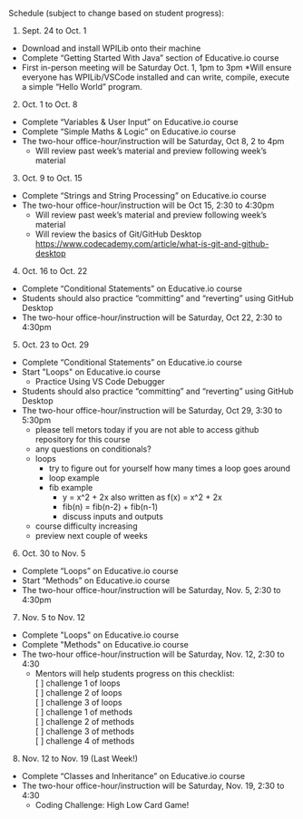 Schedule (subject to change based on student progress):

1. Sept. 24 to Oct. 1 
* Download and install WPILib onto their machine
* Complete “Getting Started With Java” section of Educative.io course
* First in-person meeting will be Saturday Oct. 1, 1pm to 3pm
    *Will ensure everyone has WPILib/VSCode installed and can write, compile, execute a simple “Hello World” program.

2. Oct. 1 to Oct. 8 
* Complete “Variables & User Input” on Educative.io course
* Complete “Simple Maths & Logic” on Educative.io course
* The two-hour office-hour/instruction will be Saturday, Oct 8, 2 to 4pm 
    * Will review past week’s material and preview following week’s material

3. Oct. 9 to Oct. 15 
* Complete “Strings and String Processing” on Educative.io course
* The two-hour office-hour/instruction will be Oct 15, 2:30 to 4:30pm
    * Will review past week’s material and preview following week’s material
    * Will review the basics of Git/GitHub Desktop https://www.codecademy.com/article/what-is-git-and-github-desktop

4. Oct. 16 to Oct. 22 
* Complete “Conditional Statements” on Educative.io course
* Students should also practice “committing” and “reverting” using GitHub Desktop
* The two-hour office-hour/instruction will be Saturday, Oct 22, 2:30 to 4:30pm

5. Oct. 23 to Oct. 29 
* Complete “Conditional Statements” on Educative.io course
* Start "Loops" on Educative.io course
    * Practice Using VS Code Debugger
* Students should also practice “committing” and “reverting” using GitHub Desktop
* The two-hour office-hour/instruction will be Saturday, Oct 29, 3:30 to 5:30pm
    * please tell metors today if you are not able to access github repository for this course  
    * any questions on conditionals?
    * loops
        * try to figure out for yourself how many times a loop goes around
        * loop example
        * fib example
            * y = x^2 + 2x also written as f(x) = x^2 + 2x
            * fib(n) = fib(n-2) + fib(n-1)
            * discuss inputs and outputs
    * course difficulty increasing
    * preview next couple of weeks
    
6. Oct. 30 to Nov. 5
* Complete “Loops” on Educative.io course
* Start “Methods” on Educative.io course
* The two-hour office-hour/instruction will be Saturday, Nov. 5, 2:30 to 4:30pm


7. Nov. 5 to Nov. 12
* Complete "Loops" on Educative.io course
* Complete "Methods" on Educative.io course 
* The two-hour office-hour/instruction will be Saturday, Nov. 12, 2:30 to 4:30
    * Mentors will help students progress on this checklist:<br>
        [ ] challenge 1 of loops<br>
        [ ] challenge 2 of loops<br>
        [ ] challenge 3 of loops<br>
        [ ] challenge 1 of methods<br>
        [ ] challenge 2 of methods<br>
        [ ] challenge 3 of methods<br>
        [ ] challenge 4 of methods<br>

8. Nov. 12 to Nov. 19 (Last Week!)
* Complete “Classes and Inheritance” on Educative.io course
* The two-hour office-hour/instruction will be Saturday, Nov. 19, 2:30 to 4:30
    * Coding Challenge: High Low Card Game!

